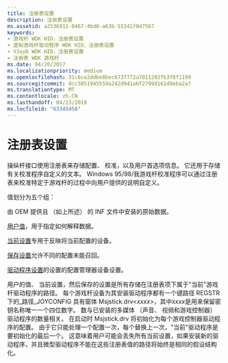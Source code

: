 ```yaml
---
title: 注册表设置
description: 注册表设置
ms.assetid: a2536911-0467-4bd0-a63b-55341f0d7567
keywords:
- 游戏杆 WDK HID，注册表设置
- 虚拟游戏杆驱动程序 WDK HID，注册表设置
- VJoyD WDK HID，注册表设置
- 注册表 WDK 游戏杆
ms.date: 04/20/2017
ms.localizationpriority: medium
ms.openlocfilehash: 31c6ce2ddbe8bec6737772a7011202fb3f8f1199
ms.sourcegitcommit: 0cc5051945559a242d941a6f2799d161d8eba2a7
ms.translationtype: MT
ms.contentlocale: zh-CN
ms.lasthandoff: 04/23/2019
ms.locfileid: "63345458"
---
```

# <a name="registry-settings"></a>注册表设置





操纵杆接口使用注册表来存储配置、 校准，以及用户首选项信息。 它还用于存储有关校准程序自定义的文本。 Windows 95/98/我游戏杆校准程序可以通过注册表来校准特定于游戏杆的过程中向用户提供的说明自定义。

值划分为五个组：

由 OEM 提供且 （如上所述） 的 INF 文件中安装的原始数据。

[用户值](user-values.md)，用于指定如何解释数据。

[当前设置](current-settings.md)专用于反映将当前配置的设备。

[保存设置](saved-settings.md)允许不同的配置未能召回。

[驱动程序设置](driver-settings.md)的设置的配置管理器设备设置。

用户的值、 当前设置，然后保存的设置是所有存储在注册表项下属于"当前"游戏杆驱动程序的路径。 每个游戏杆设备为其安装驱动程序都有一个键路径 REGSTR 下的\_路径\_JOYCONFIG 具有窗体 Msjstick.drv&lt;*xxxx*&gt;，其中*xxxx*是用来保留密钥名称唯一一个四位数字。 数与已安装的多媒体 （声音、 视频和游戏控制器） 驱动程序的数量相关。 在启动时 Msjstick.drv 将初始化为每个游戏控制器驱动程序的配置。 由于它只能处理一个配置一次，每个替换上一次，"当前"驱动程序是要初始化的最后一个。 这意味着用户可能会丢失所有当前设置，如果安装新的驱动程序，并且微型驱动程序不能在这些注册表值的路径将始终是相同的假设结构化。

 

 




